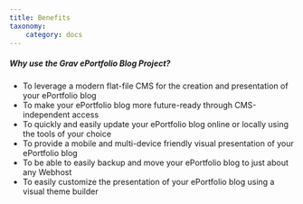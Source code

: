 ```yaml
---
title: Benefits
taxonomy:
    category: docs
---
```


##### Why use the Grav ePortfolio Blog Project?
* To leverage a modern flat-file CMS for the creation and presentation of your ePortfolio blog
* To make your ePortfolio blog more future-ready through CMS-independent access
* To quickly and easily update your ePortfolio blog online or locally using the tools of your choice
* To provide a mobile and multi-device friendly visual presentation of your ePortfolio blog
* To be able to easily backup and move your ePortfolio blog to just about any Webhost
* To easily customize the presentation of your ePortfolio blog using a visual theme builder

